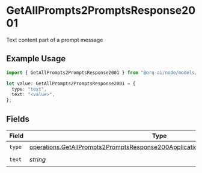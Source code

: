 # GetAllPrompts2PromptsResponse2001

Text content part of a prompt message

## Example Usage

```typescript
import { GetAllPrompts2PromptsResponse2001 } from "@orq-ai/node/models/operations";

let value: GetAllPrompts2PromptsResponse2001 = {
  type: "text",
  text: "<value>",
};
```

## Fields

| Field                                                                                                                                                                              | Type                                                                                                                                                                               | Required                                                                                                                                                                           | Description                                                                                                                                                                        |
| ---------------------------------------------------------------------------------------------------------------------------------------------------------------------------------- | ---------------------------------------------------------------------------------------------------------------------------------------------------------------------------------- | ---------------------------------------------------------------------------------------------------------------------------------------------------------------------------------- | ---------------------------------------------------------------------------------------------------------------------------------------------------------------------------------- |
| `type`                                                                                                                                                                             | [operations.GetAllPrompts2PromptsResponse200ApplicationJSONResponseBodyItemsType](../../models/operations/getallprompts2promptsresponse200applicationjsonresponsebodyitemstype.md) | :heavy_check_mark:                                                                                                                                                                 | N/A                                                                                                                                                                                |
| `text`                                                                                                                                                                             | *string*                                                                                                                                                                           | :heavy_check_mark:                                                                                                                                                                 | N/A                                                                                                                                                                                |